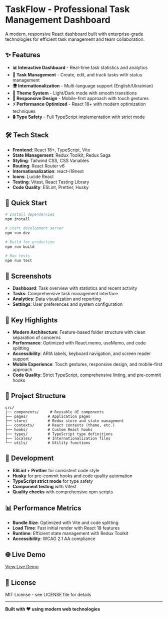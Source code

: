 # TaskFlow - Professional Task Management Dashboard

A modern, responsive React dashboard built with enterprise-grade technologies for efficient task management and team collaboration.

## ✨ Features

- **📊 Interactive Dashboard** - Real-time task statistics and analytics
- **🎯 Task Management** - Create, edit, and track tasks with status management
- **🌍 Internationalization** - Multi-language support (English/Ukrainian)
- **🎨 Theme System** - Light/Dark mode with smooth transitions
- **📱 Responsive Design** - Mobile-first approach with touch gestures
- **⚡ Performance Optimized** - React 18+ with modern optimization techniques
- **🔒 Type Safety** - Full TypeScript implementation with strict mode

## 🛠 Tech Stack

- **Frontend**: React 18+, TypeScript, Vite
- **State Management**: Redux Toolkit, Redux Saga
- **Styling**: Tailwind CSS, CSS Variables
- **Routing**: React Router v6
- **Internationalization**: react-i18next
- **Icons**: Lucide React
- **Testing**: Vitest, React Testing Library
- **Code Quality**: ESLint, Prettier, Husky

## 🚀 Quick Start

```bash
# Install dependencies
npm install

# Start development server
npm run dev

# Build for production
npm run build

# Run tests
npm run test
```

## 📱 Screenshots

- **Dashboard**: Task overview with statistics and recent activity
- **Tasks**: Comprehensive task management interface
- **Analytics**: Data visualization and reporting
- **Settings**: User preferences and system configuration

## 🌟 Key Highlights

- **Modern Architecture**: Feature-based folder structure with clean separation of concerns
- **Performance**: Optimized with React.memo, useMemo, and code splitting
- **Accessibility**: ARIA labels, keyboard navigation, and screen reader support
- **Mobile Experience**: Touch gestures, responsive design, and mobile-first approach
- **Code Quality**: Strict TypeScript, comprehensive linting, and pre-commit hooks

## 📁 Project Structure

```
src/
├── components/     # Reusable UI components
├── pages/         # Application pages
├── store/         # Redux store and state management
├── contexts/      # React contexts (theme, etc.)
├── hooks/         # Custom React hooks
├── types/         # TypeScript type definitions
├── locales/       # Internationalization files
└── utils/         # Utility functions
```

## 🔧 Development

- **ESLint + Prettier** for consistent code style
- **Husky** for pre-commit hooks and code quality automation
- **TypeScript strict mode** for type safety
- **Component testing** with Vitest
- **Quality checks** with comprehensive npm scripts

## 📊 Performance Metrics

- **Bundle Size**: Optimized with Vite and code splitting
- **Load Time**: Fast initial render with React 18 features
- **Runtime**: Efficient state management with Redux Toolkit
- **Accessibility**: WCAG 2.1 AA compliance

## 🌐 Live Demo

[View Live Demo](https://taskflow-git-develop-serhiis-projects-9167b102.vercel.app)

## 📄 License

MIT License - see LICENSE file for details

---

**Built with ❤️ using modern web technologies**

